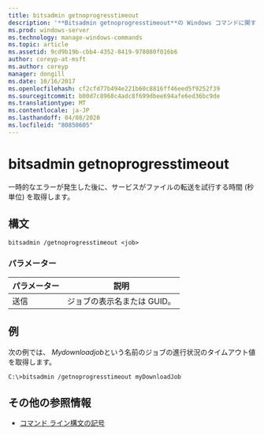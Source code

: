 ```yaml
---
title: bitsadmin getnoprogresstimeout
description: '**Bitsadmin getnoprogresstimeout**の Windows コマンドに関するトピックでは、一時的なエラーが発生した後にサービスがファイルの転送を試行する時間の長さを秒単位で取得します。'
ms.prod: windows-server
ms.technology: manage-windows-commands
ms.topic: article
ms.assetid: 9cd9b19b-cbb4-4352-8419-978080f016b6
author: coreyp-at-msft
ms.author: coreyp
manager: dongill
ms.date: 10/16/2017
ms.openlocfilehash: cf2cfd77b494e221b60c8816ff46eed5f9252f39
ms.sourcegitcommit: b00d7c8968c4adc8f699dbee694afe6ed36bc9de
ms.translationtype: MT
ms.contentlocale: ja-JP
ms.lasthandoff: 04/08/2020
ms.locfileid: "80850605"
---
```

# <a name="bitsadmin-getnoprogresstimeout"></a>bitsadmin getnoprogresstimeout

一時的なエラーが発生した後に、サービスがファイルの転送を試行する時間 (秒単位) を取得します。

## <a name="syntax"></a>構文

```
bitsadmin /getnoprogresstimeout <job>
```

### <a name="parameters"></a>パラメーター

| パラメーター | 説明 |
| -------------- | -------------- |
| 送信 | ジョブの表示名または GUID。 |

## <a name="examples"></a><a name=BKMK_examples></a>例

次の例では、 *Mydownloadjob*という名前のジョブの進行状況のタイムアウト値を取得します。

```
C:\>bitsadmin /getnoprogresstimeout myDownloadJob
```

## <a name="additional-references"></a>その他の参照情報

- [コマンド ライン構文の記号](command-line-syntax-key.md)